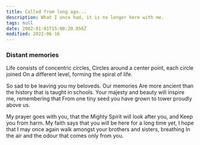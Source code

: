 ```yaml
---
title: Called from long ago...
description: What I once had, it is no longer here with me.
tags: null
date: 2002-01-01T15:00:20.856Z
modified: 2022-06-16
---
```


<div class="poem">

<h3>Distant memories</h3>

Life consists of concentric circles,
Circles around a center point,
each circle joined
On a different level, forming the spiral of life.

So sad to be leaving you my beloveds.
Our memories
Are more ancient than the history
that is taught in schools.
Your majesty and beauty will inspire me,
remembering that
From one tiny seed you have grown
to tower proudly above us.

My prayer goes with you,
that the Mighty Spirit will look after you,
and
Keep you from harm.
My faith says
that you will be here for a long time yet,
I hope that I may once again walk amongst your brothers and sisters,
breathing
In the air and the odour that comes only from you.

</div>

